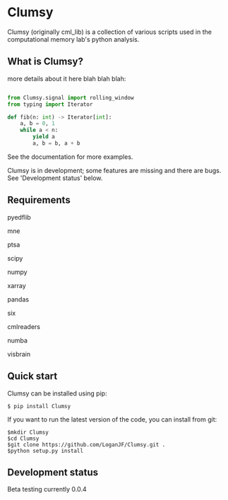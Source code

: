 # Clumsy
Clumsy (originally cml_lib) is a collection of various scripts used in the computational memory lab's python analysis.

What is Clumsy?
-------------

more details about it here blah blah blah:

```python

from Clumsy.signal import rolling_window
from typing import Iterator

def fib(n: int) -> Iterator[int]:
    a, b = 0, 1
    while a < n:
        yield a
        a, b = b, a + b
```
See the documentation for more examples.

Clumsy is in development; some features are missing and there are bugs.
See 'Development status' below.

Requirements
------------
pyedflib

mne

ptsa

scipy

numpy

xarray

pandas

six

cmlreaders

numba

visbrain


Quick start
-----------

Clumsy can be installed using pip:

    $ pip install Clumsy

If you want to run the latest version of the code, you can install from git:

    $mkdir Clumsy
    $cd Clumsy
    $git clone https://github.com/LoganJF/Clumsy.git .
    $python setup.py install


Development status
------------------
Beta testing currently 0.0.4
